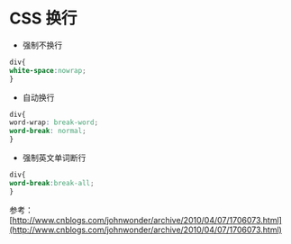 # CSS 换行

- 强制不换行

```CSS
div{
white-space:nowrap;
}
```

- 自动换行

```CSS
div{
word-wrap: break-word;
word-break: normal;
}
```

- 强制英文单词断行

```CSS
div{
word-break:break-all;
}
```

参考：[http://www.cnblogs.com/johnwonder/archive/2010/04/07/1706073.html](http://www.cnblogs.com/johnwonder/archive/2010/04/07/1706073.html)
